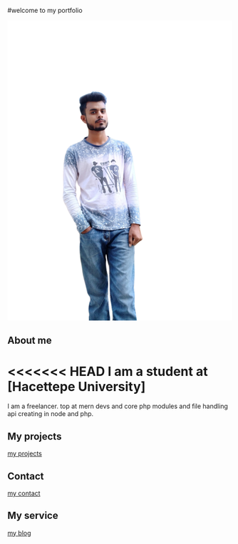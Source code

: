#welcome to my portfolio 

![my-image](./images/my-image.png)

## About me
<<<<<<< HEAD
I am a student at [Hacettepe University]
=======
I am a freelancer. top at mern devs and core php modules and file handling api creating in node and php. 
>>>>>>>

## My projects
[my projects](https://official-dev-vineet.github.io/portfolio-new/#projects)

## Contact
[my contact](https://official-dev-vineet.github.io/portfolio-new/#hire-me)

## My service
[my blog](https://official-dev-vineet.github.io/portfolio-new/#services)
